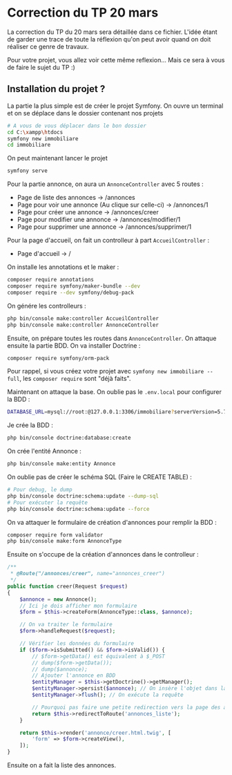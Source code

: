 # Correction du TP 20 mars

La correction du TP du 20 mars sera détaillée dans ce fichier. L'idée étant de garder une trace de toute la réflexion qu'on peut avoir quand on doit réaliser ce genre de travaux.

Pour votre projet, vous allez voir cette même reflexion... Mais ce sera à vous de faire le sujet du TP :)

## Installation du projet ?

La partie la plus simple est de créer le projet Symfony. On ouvre un terminal et on se déplace dans le dossier contenant nos projets

```bash
# A vous de vous déplacer dans le bon dossier
cd C:\xampp\htdocs
symfony new immobiliare
cd immobiliare
```

On peut maintenant lancer le projet

```bash
symfony serve
```

Pour la partie annonce, on aura un ```AnnonceController``` avec 5 routes :

- Page de liste des annonces -> /annonces
- Page pour voir une annonce (Au clique sur celle-ci) -> /annonces/1
- Page pour créer une annonce -> /annonces/creer
- Page pour modifier une annonce -> /annonces/modifier/1
- Page pour supprimer une annonce -> /annonces/supprimer/1

Pour la page d'accueil, on fait un controlleur à part ```AccueilController``` :

- Page d'accueil -> /

On installe les annotations et le maker :

```bash
composer require annotations
composer require symfony/maker-bundle --dev
composer require --dev symfony/debug-pack
```

On génére les controlleurs :

```bash
php bin/console make:controller AccueilController
php bin/console make:controller AnnonceController
```

Ensuite, on prépare toutes les routes dans ```AnnonceController```. On attaque ensuite la partie BDD. On va installer Doctrine :

```bash
composer require symfony/orm-pack
```

Pour rappel, si vous créez votre projet avec ```symfony new immobiliare --full```, les ```composer require``` sont "déjà faits".

Maintenant on attaque la base. On oublie pas le ```.env.local``` pour configurer la BDD :

```bash
DATABASE_URL=mysql://root:@127.0.0.1:3306/immobiliare?serverVersion=5.7
```

Je crée la BDD :

```bash
php bin/console doctrine:database:create
```

On crée l'entité Annonce :

```bash
php bin/console make:entity Annonce
```

On oublie pas de créer le schéma SQL (Faire le CREATE TABLE) :

```bash
# Pour debug, le dump
php bin/console doctrine:schema:update --dump-sql
# Pour exécuter la requête
php bin/console doctrine:schema:update --force
```

On va attaquer le formulaire de création d'annonces pour remplir la BDD :

```bash
composer require form validator
php bin/console make:form AnnonceType
```

Ensuite on s'occupe de la création d'annonces dans le controlleur :

```php
/**
 * @Route("/annonces/creer", name="annonces_creer")
 */
public function creer(Request $request)
{
    $annonce = new Annonce();
    // Ici je dois afficher mon formulaire
    $form = $this->createForm(AnnonceType::class, $annonce);

    // On va traiter le formulaire
    $form->handleRequest($request);

    // Vérifier les données du formulaire
    if ($form->isSubmitted() && $form->isValid()) {
        // $form->getData() est équivalent à $_POST
        // dump($form->getData());
        // dump($annonce);
        // Ajouter l'annonce en BDD
        $entityManager = $this->getDoctrine()->getManager();
        $entityManager->persist($annonce); // On insère l'objet dans la BDD
        $entityManager->flush(); // On exécute la requête

        // Pourquoi pas faire une petite redirection vers la page des annonces ?
        return $this->redirectToRoute('annonces_liste');
    }

    return $this->render('annonce/creer.html.twig', [
        'form' => $form->createView(),
    ]);
}
```

Ensuite on a fait la liste des annonces.
